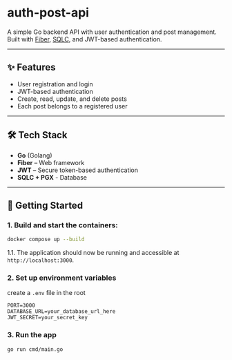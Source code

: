 # auth-post-api

A simple Go backend API with user authentication and post management.  
Built with [Fiber](https://gofiber.io/), [SQLC](https://docs.sqlc.dev/en/latest/index.html), and JWT-based authentication.

---

## ✨ Features

- User registration and login
- JWT-based authentication
- Create, read, update, and delete posts
- Each post belongs to a registered user

---

## 🛠 Tech Stack

- **Go** (Golang)
- **Fiber** – Web framework
- **JWT** – Secure token-based authentication
- **SQLC + PGX** - Database

---

## 🚀 Getting Started

### 1. Build and start the containers:

```sh
docker compose up --build
```

1.1. The application should now be running and accessible at `http://localhost:3000`.

### 2. Set up environment variables

create a `.env` file in the root

```
PORT=3000
DATABASE_URL=your_database_url_here
JWT_SECRET=your_secret_key
```

### 3. Run the app

```bash
go run cmd/main.go
```
